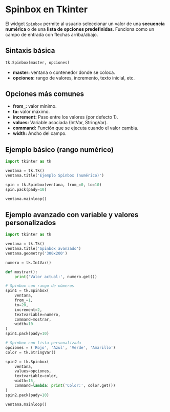 # Spinbox en Tkinter

El widget `Spinbox` permite al usuario seleccionar un valor de una **secuencia numérica** o de una **lista de opciones predefinidas**.
Funciona como un campo de entrada con flechas arriba/abajo.

## Sintaxis básica

```python
tk.Spinbox(master, opciones)
```

- **master:** ventana o contenedor donde se coloca.
- **opciones:** rango de valores, incremento, texto inicial, etc.

## Opciones más comunes

- **from_:** valor mínimo.
- **to:** valor máximo.
- **increment:** Paso entre los valores (por defecto 1).
- **values:** Variable asociada (IntVar, StringVar).
- **command:** Función que se ejecuta cuando el valor cambia.
- **width:** Ancho del campo.

## Ejemplo básico (rango numérico)

```python
import tkinter as tk

ventana = tk.Tk()
ventana.title('Ejemplo Spinbox (numérico)')

spin = tk.Spinbox(ventana, from_=0, to=10)
spin.pack(pady=10)

ventana.mainloop()
```

## Ejemplo avanzado con variable y valores personalizados

```python
import tkinter as tk

ventana = tk.Tk()
ventana.title('Spinbox avanzado')
ventana.geometry('300x200')

numero = tk.IntVar()

def mostrar():
    print('Valor actual:', numero.get())

# Spinbox con rango de números
spin1 = tk.Spinbox(
    ventana,
    from_=1,
    to=20,
    increment=2,
    textvariable=numero,
    command=mostrar,
    width=10
)
spin1.pack(pady=10)

# Spinbox con lista personalizada
opciones = ('Rojo', 'Azul', 'Verde', 'Amarillo')
color = tk.StringVar()

spin2 = tk.Spinbox(
    ventana,
    values=opciones,
    textvariable=color,
    width=15,
    command=lambda: print('Color:', color.get())
)
spin2.pack(pady=10)

ventana.mainloop()
```